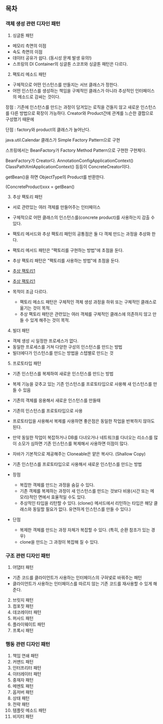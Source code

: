 ## 목차
### 객체 생성 관련 디자인 패턴
1. 싱글톤 패턴
- 메모리 측면의 이점
- 속도 측면의 이점
- 데이터 공유가 쉽다. (동시성 문제 발생 유의!)
- 스프링의 DI Container의 싱글톤 스코프와 싱글톤 패턴은 다르다.

2. 팩토리 메소드 패턴
- 구체적으로 어떤 인스턴스를 만들지는 서브 클래스가 정한다.
- 어떤 인스턴스를 생성하는 책임을 구체적인 클래스가 아니라 추상적인 인터페이스의 메소드로 감싸는 것이다.

장점 : 기존에 인스턴스를 만드는 과정이 담겨있는 로직을 건들지 않고
새로운 인스턴스를 다른 방법으로 확장이 가능하다.
Creator와 Product간에 관계를 느슨한 결합으로 구성했기 때문에

단점 : factory와 product의 클래스가 늘어난다.

java.util.Calendar 클래스가 Simple Factory Pattern으로 구현

스프링에서는 BeanFactory가 Factory Method Pattern으로 구현한
구현체다.

BeanFactory가 Creator다.
AnnotationConfigApplicationContext()
ClassPathXmlApplicationContext() 등등이 ConcreteCreator이다.

getBean()을 하면 ObjectType의 Product를 반환한다.

(ConcreteProduct)xxx = getBean()

3. 추상 팩토리 패턴
- 서로 관련있는 여러 객체를 만들어주는 인터페이스
- 구체적으로 어떤 클래스의 인스턴스를(concrete product)를 사용하는지 감출 수 있다.


- 팩토리 메서드와 추상 팩토리 패턴의 공통점은 둘 다 객체 만드는 과정을
추상화 한다.
- 팩토리 메서드 패턴은 "팩토리를 구현하는 방법"에 초점을 둔다.
- 추상 팩토리 패턴은 "팩토리를 사용하는 방법"에 초점을 둔다.
- [추상 팩토리1](https://sun-22.tistory.com/10)  
- [추상 팩토리1](https://bcp0109.tistory.com/368)
- 목적이 조금 다르다. 
    - 팩토리 메소드 패턴은 구체적인 객체 생성 과정을 하위 또는 구체적인 클래스로 옮기는 것이 목적.
    - 추상 팩토리 패턴은 관련있는 여러 객체를 구체적인 클래스에 의존하지 않고 만들 수 있게 해주는 것이 목적. 
  
  
4. 빌더 패턴
- 객체 생성 시 일정한 프로세스가 없다.
- 동일한 프로세스를 거쳐 다양한 구성의 인스턴스를 만드는 방법
- 빌더에다가 인스턴스를 만드는 방법을 스텝별로 만드는 것


5. 프로토타입 패턴
- 기존 인스턴스를 복제하여 새로운 인스턴스를 만드는 방법
- 복제 기능을 갖추고 있는 기존 인스턴스를 프로토타입으로 사용해 새 인스턴스를 만들 수 있음
- 기존의 객체를 응용해서 새로운 인스턴스를 만들때
- 기존의 인스턴스를 프로토타입으로 사용
- 프로토타입을 사용해서 복제를 사용하면 좋은점은 동일한 작업을 반복하지 않아도 된다.
- 만약 동일한 작업이 복잡하거나 DB를 다녀오거나 네트워크를 다녀오는 리소스를 많이 소모가 심하면 기존 인스턴스를 복제해서 사용하면 이점이 많다.
- 자바가 기본적으로 제공해주는 Cloneable은 얕은 복사다. (Shallow Copy)
- 기존 인스턴스를 프로토타입으로 사용해서 새로운 인스턴스를 만드는 방법

- 장점
  - 복잡한 객체를 만드는 과정을 숨길 수 있다.
  - 기존 객체를 복제하는 과정이 새 인스턴스를 만드는 것보다 비용(시간 또는 메모리)적인 면에서 효율적일 수도 있다.
  - 추상적인 타입을 리턴할 수 있다. (clone() 메서드에서 리턴하는 타입은 해당 클래스와 동일할 필요가 없다. 유연하게 인스턴스를 만들 수 있다.)
- 단점
  - 복제한 객체를 만드는 과정 자체가 복잡할 수 있다. (특히, 순환 참조가 있는 경우)
  - clone을 만드는 그 과정이 복잡해 질 수 있다.

### 구조 관련 디자인 패턴
1. 어댑터 패턴
- 기존 코드를 클라이언트가 사용하는 인터페이스의 구혀넻로 바꿔주는 패턴
- 클라이언트가 사용하는 인터페이스를 따르지 않는 기존 코드를 재사용할 수 있게 해준다.

2. 브릿지 패턴
3. 컴포짓 패턴
4. 데코레이터 패턴
5. 퍼사드 패턴
6. 플라이웨이트 패턴
7. 프록시 패턴

### 행동 관련 디자인 패턴
1. 책임 연쇄 패턴
2. 커맨드 패턴
3. 인터프리터 패턴
4. 이터레이터 패턴
5. 중재자 패턴
6. 메멘토 패턴
7. 옵저버 패턴
8. 상태 패턴
9. 전략 패턴
10. 템플릿 메소드 패턴
11. 비지터 패턴